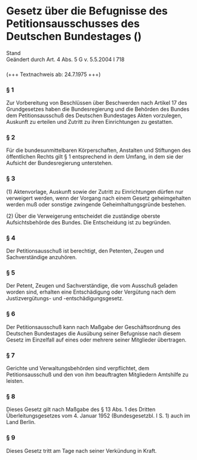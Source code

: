 Gesetz über die Befugnisse des Petitionsausschusses des Deutschen Bundestages ()
================================================================================

Stand  
Geändert durch Art. 4 Abs. 5 G v. 5.5.2004 I 718

### 

(+++ Textnachweis ab: 24.7.1975 +++)

### § 1

Zur Vorbereitung von Beschlüssen über Beschwerden nach Artikel 17 des Grundgesetzes haben die Bundesregierung und die Behörden des Bundes dem Petitionsausschuß des Deutschen Bundestages Akten vorzulegen, Auskunft zu erteilen und Zutritt zu ihren Einrichtungen zu gestatten.

### § 2

Für die bundesunmittelbaren Körperschaften, Anstalten und Stiftungen des öffentlichen Rechts gilt § 1 entsprechend in dem Umfang, in dem sie der Aufsicht der Bundesregierung unterstehen.

### § 3

(1) Aktenvorlage, Auskunft sowie der Zutritt zu Einrichtungen dürfen nur verweigert werden, wenn der Vorgang nach einem Gesetz geheimgehalten werden muß oder sonstige zwingende Geheimhaltungsgründe bestehen.

(2) Über die Verweigerung entscheidet die zuständige oberste Aufsichtsbehörde des Bundes. Die Entscheidung ist zu begründen.

### § 4

Der Petitionsausschuß ist berechtigt, den Petenten, Zeugen und Sachverständige anzuhören.

### § 5

Der Petent, Zeugen und Sachverständige, die vom Ausschuß geladen worden sind, erhalten eine Entschädigung oder Vergütung nach dem Justizvergütungs- und -entschädigungsgesetz.

### § 6

Der Petitionsausschuß kann nach Maßgabe der Geschäftsordnung des Deutschen Bundestages die Ausübung seiner Befugnisse nach diesem Gesetz im Einzelfall auf eines oder mehrere seiner Mitglieder übertragen.

### § 7

Gerichte und Verwaltungsbehörden sind verpflichtet, dem Petitionsausschuß und den von ihm beauftragten Mitgliedern Amtshilfe zu leisten.

### § 8

Dieses Gesetz gilt nach Maßgabe des § 13 Abs. 1 des Dritten Überleitungsgesetzes vom 4. Januar 1952 (Bundesgesetzbl. I S. 1) auch im Land Berlin.

### § 9

Dieses Gesetz tritt am Tage nach seiner Verkündung in Kraft.
